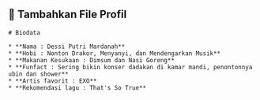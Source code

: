 ## 📝 Tambahkan File Profil
    
    # Biodata

    * **Nama : Dessi Putri Mardanah**
    * **Hobi : Nonton Drakor, Menyanyi, dan Mendengarkan Musik**
    * **Makanan Kesukaan : Dimsum dan Nasi Goreng**
    * **Funfact : Sering bikin konser dadakan di kamar mandi, penontonnya ubin dan shower**
    * **Artis favorit : EXO**
    * **Rekomendasi lagu : That's So True**
